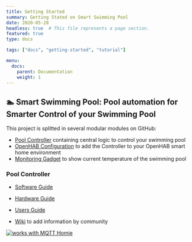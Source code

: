 ```yaml
---
title: Getting Started
summary: Getting Stated on Smart Swimming Pool
date: 2020-05-28
headless: true  # This file represents a page section.
featured: true
type: docs

tags: ["docs", "getting-started", "tutorial"]

menu:
  docs:
    parent: Documentation
    weight: 1
---
```


## 🏊 Smart Swimming Pool: Pool automation for Smarter Control of your Swimming Pool

This project is splitted in several modular modules on GitHub:

- [Pool Controller](https://smart-swimmingpool.github.io/pool-controller/) containing central logic to control your swimming pool
- [OpenHAB Configuration](https://smart-swimmingpool.github.io/openhab-config/) to add the Controller to your OpenHAB smart home environment
- [Monitoring Gadget](https://smart-swimmingpool.github.io/) to show current temperature of the swimming pool

### Pool Controller

- [Software Guide](https://smart-swimmingpool.github.io/pool-controller/software-guide.html)
- [Hardware Guide](https://smart-swimmingpool.github.io/pool-controller/hardware-guide.html)
- [Users Guide](https://smart-swimmingpool.github.io/pool-controller/users-guide.html)


- [Wiki](https://github.com/smart-swimmingpool/smart-swimmingpool/wiki) to add information by community

[![works with MQTT Homie](https://homieiot.github.io/img/works-with-homie.svg "works with MQTT Homie")](https://homieiot.github.io/)

